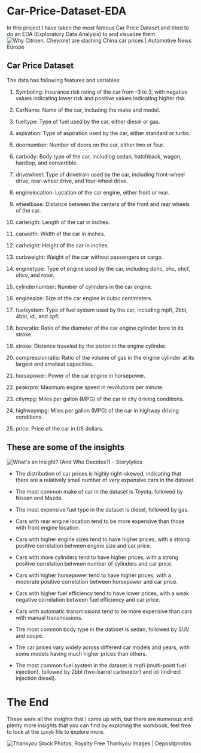 ﻿# Car-Price-Dataset-EDA
In this project I have taken the most famous Car Price Dataset and tried to do an EDA (Exploratory Data Analysis) to and visualize them.
![Why Citroen, Chevrolet are slashing China car prices | Automotive News  Europe](https://s3-prod-europe.autonews.com/s3fs-public/Cars%20lined%20up%20in%20China.jpg)

## Car Price Dataset
The data has following features and variables:
1.  Symboling: Insurance risk rating of the car from -3 to 3, with negative values indicating lower risk and positive values indicating higher risk.
    
2.  CarName: Name of the car, including the make and model.
    
3.  fueltype: Type of fuel used by the car, either diesel or gas.
    
4.  aspiration: Type of aspiration used by the car, either standard or turbo.
    
5.  doornumber: Number of doors on the car, either two or four.
    
6.  carbody: Body type of the car, including sedan, hatchback, wagon, hardtop, and convertible.
    
7.  drivewheel: Type of drivetrain used by the car, including front-wheel drive, rear-wheel drive, and four-wheel drive.
    
8.  enginelocation: Location of the car engine, either front or rear.
    
9.  wheelbase: Distance between the centers of the front and rear wheels of the car.
    
10.  carlength: Length of the car in inches.
    
11.  carwidth: Width of the car in inches.
    
12.  carheight: Height of the car in inches.
    
13.  curbweight: Weight of the car without passengers or cargo.
    
14.  enginetype: Type of engine used by the car, including dohc, ohc, ohcf, ohcv, and rotor.
    
15.  cylindernumber: Number of cylinders in the car engine.
    
16.  enginesize: Size of the car engine in cubic centimeters.
    
17.  fuelsystem: Type of fuel system used by the car, including mpfi, 2bbl, 4bbl, idi, and spfi.
    
18.  boreratio: Ratio of the diameter of the car engine cylinder bore to its stroke.
    
19.  stroke: Distance traveled by the piston in the engine cylinder.
    
20.  compressionratio: Ratio of the volume of gas in the engine cylinder at its largest and smallest capacities.
    
21.  horsepower: Power of the car engine in horsepower.
    
22.  peakrpm: Maximum engine speed in revolutions per minute.
    
23.  citympg: Miles per gallon (MPG) of the car in city driving conditions.
    
24.  highwaympg: Miles per gallon (MPG) of the car in highway driving conditions.
    
25.  price: Price of the car in US dollars.
## These are some of the insights
![What's an Insight? (And Who Decides?) - Storylytics](https://storylytics.ca/wp-content/uploads/2020/12/define-insight.png)
-  The distribution of car prices is highly right-skewed, indicating that there are a relatively small number of very expensive cars in the dataset.
    
-  The most common make of car in the dataset is Toyota, followed by Nissan and Mazda.
- The most expensive fuel type in the dataset is diesel, followed by gas.
-  Cars with rear engine location tend to be more expensive than those with front engine location.
    
-  Cars with higher engine sizes tend to have higher prices, with a strong positive correlation between engine size and car price.
    
-  Cars with more cylinders tend to have higher prices, with a strong positive correlation between number of cylinders and car price.
    
- Cars with higher horsepower tend to have higher prices, with a moderate positive correlation between horsepower and car price.
    
- Cars with higher fuel efficiency tend to have lower prices, with a weak negative correlation between fuel efficiency and car price.
    
- Cars with automatic transmissions tend to be more expensive than cars with manual transmissions.
    
-  The most common body type in the dataset is sedan, followed by SUV and coupe.
    
- The car prices vary widely across different car models and years, with some models having much higher prices than others.
- The most common fuel system in the dataset is mpfi (multi-point fuel injection), followed by 2bbl (two-barrel carburetor) and idi (indirect injection diesel).

# The End
These were all the insights that i came up with, but there are numerous and plenty more insights that you can find by exploring the workbook, feel free to look at the `ipnyb` file to explore more.

![Thankyou Stock Photos, Royalty Free Thankyou Images | Depositphotos](https://static3.depositphotos.com/1005979/203/i/600/depositphotos_2039034-stock-photo-thank-you-words-on-yellow.jpg)

